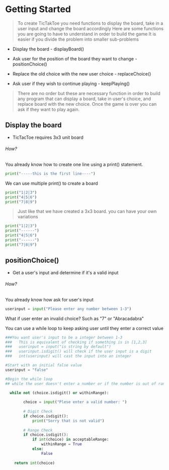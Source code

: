 # Getting Started

> To create TicTakToe you need functions to display the board, take in a user input and change the board accordingly
> Here are some functions you are going to have to understand in order to build the game
> It is easier if you divide the problem into smaller sub-problems

* Display the board - displayBoard()

* Ask user for the position of the board they want to change - positionChoice()

* Replace the old choice with the new user choice - replaceChoice()

* Ask user if they wish to continue playing - keepPlaying()

> There are no order but these are necessary function in order to build any program that can display a board, take in user's choice, and
> replace board with the new choice. Once the game is over you can ask if they want to play again.

## Display the board
* TicTacToe requires 3x3 unit board

###### How?

You already know how to create one line using a print() statement.
```python
print("-----this is the first line----")
```  
We can use multiple print() to create a board
```python
print("1|2|3")
print("4|5|6")
print("7|8|9")
```
> Just like that we have created a 3x3 board.
> you can have your own variations 
```python 
print("1|2|3")
print("------")
print("4|5|6")
print("------")
print("7|8|9")
```

## positionChoice()

* Get a user's input and determine if it's a valid input

###### How?

You already know how ask for user's input
```python
userinput = input("Please enter any number between 1-3")
```
What if user enter an invalid choice? Such as "7" or "Abracadabra"

You can use a while loop to keep asking user until they enter a correct value
```python
###You want user's input to be a integer between 1-3
###   This is equivalent of checking if something is in [1,2,3]
###   userinput = input("is string by default")
###   userinput.isdigit() will check if the user input is a digit
###   int(userinput) will cast the input into an integer

#Start with an initial false value
userinput = "false"

#Begin the while loop
## while the user doesn't enter a number or if the number is out of range

  while not (choice.isdigit() or withinRange):
        
        choice = input("Plese enter a valid number: ")
        
        # Digit Check
        if choice.isdigit():
            print("Sorry that is not valid")
        
        # Range Check
        if choice.isdigit():
            if int(choice) in acceptableRange:
                withinRange = True
            else:
                False
                
    return int(choice)


